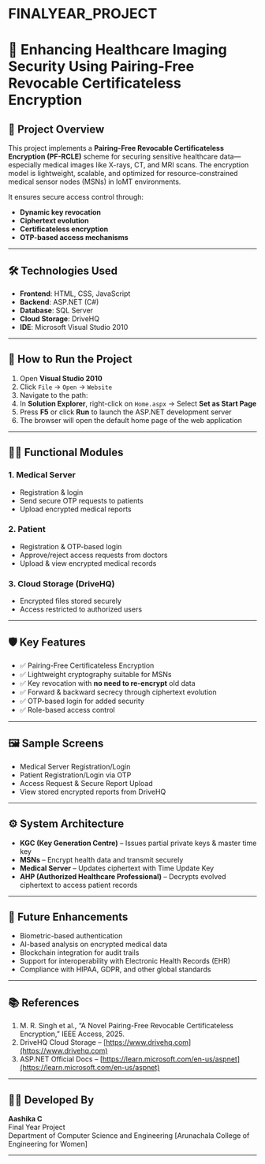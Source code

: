 # FINALYEAR_PROJECT

# 🏥 Enhancing Healthcare Imaging Security Using Pairing-Free Revocable Certificateless Encryption

## 🔐 Project Overview

This project implements a **Pairing-Free Revocable Certificateless Encryption (PF-RCLE)** scheme for securing sensitive healthcare data—especially medical images like X-rays, CT, and MRI scans. The encryption model is lightweight, scalable, and optimized for resource-constrained medical sensor nodes (MSNs) in IoMT environments.

It ensures secure access control through:
- **Dynamic key revocation**
- **Ciphertext evolution**
- **Certificateless encryption**
- **OTP-based access mechanisms**

---

## 🛠️ Technologies Used

- **Frontend**: HTML, CSS, JavaScript  
- **Backend**: ASP.NET (C#)  
- **Database**: SQL Server  
- **Cloud Storage**: DriveHQ  
- **IDE**: Microsoft Visual Studio 2010  

---

## 📂 How to Run the Project

1. Open **Visual Studio 2010**
2. Click `File` → `Open` → `Website`
3. Navigate to the path:  
4. In **Solution Explorer**, right-click on `Home.aspx` → Select **Set as Start Page**
5. Press **F5** or click **Run** to launch the ASP.NET development server
6. The browser will open the default home page of the web application

---

## 👨‍⚕️ Functional Modules

### 1. Medical Server
- Registration & login
- Send secure OTP requests to patients
- Upload encrypted medical reports

### 2. Patient
- Registration & OTP-based login
- Approve/reject access requests from doctors
- Upload & view encrypted medical records

### 3. Cloud Storage (DriveHQ)
- Encrypted files stored securely
- Access restricted to authorized users

---

## 🛡️ Key Features

- ✅ Pairing-Free Certificateless Encryption
- ✅ Lightweight cryptography suitable for MSNs
- ✅ Key revocation with **no need to re-encrypt** old data
- ✅ Forward & backward secrecy through ciphertext evolution
- ✅ OTP-based login for added security
- ✅ Role-based access control

---

## 🖼️ Sample Screens

- Medical Server Registration/Login
- Patient Registration/Login via OTP
- Access Request & Secure Report Upload
- View stored encrypted reports from DriveHQ

---

## ⚙️ System Architecture

- **KGC (Key Generation Centre)** – Issues partial private keys & master time key  
- **MSNs** – Encrypt health data and transmit securely  
- **Medical Server** – Updates ciphertext with Time Update Key  
- **AHP (Authorized Healthcare Professional)** – Decrypts evolved ciphertext to access patient records  

---

## 🚀 Future Enhancements

- Biometric-based authentication
- AI-based analysis on encrypted medical data
- Blockchain integration for audit trails
- Support for interoperability with Electronic Health Records (EHR)
- Compliance with HIPAA, GDPR, and other global standards

---

## 📚 References

1. M. R. Singh et al., “A Novel Pairing-Free Revocable Certificateless Encryption,” IEEE Access, 2025.
2. DriveHQ Cloud Storage – [https://www.drivehq.com](https://www.drivehq.com)
3. ASP.NET Official Docs – [https://learn.microsoft.com/en-us/aspnet](https://learn.microsoft.com/en-us/aspnet)

---

## 👩‍💻 Developed By

**Aashika C**  
Final Year Project  
Department of Computer Science and Engineering 
[Arunachala College of Engineering for Women]

---
